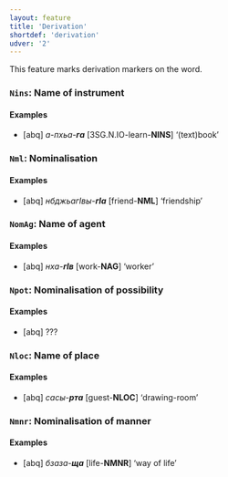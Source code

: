 ```yaml
---
layout: feature
title: 'Derivation'
shortdef: 'derivation'
udver: '2'
---
```


This feature marks derivation markers on the word.

### <a name="Nins">`Nins`</a>: Name of instrument

#### Examples

* [abq] _а-пхьа-<b>га</b>_ [3SG.N.IO-learn-<b>NINS</b>] ‘(text)book’

### <a name="Nml">`Nml`</a>: Nominalisation

#### Examples

* [abq] _нбджьагIвы-<b>гIа</b>_ [friend-<b>NML</b>] ‘friendship’

### <a name="NomAg">`NomAg`</a>: Name of agent

#### Examples

* [abq] _нха-<b>гIв</b>_ [work-<b>NAG</b>] ‘worker’

### <a name="Npot">`Npot`</a>: Nominalisation of possibility

#### Examples

* [abq] ???

### <a name="Nloc">`Nloc`</a>: Name of place

#### Examples

* [abq] _сасы-<b>рта</b>_ [guest-<b>NLOC</b>] ‘drawing-room’

### <a name="Nmnr">`Nmnr`</a>: Nominalisation of manner

#### Examples

* [abq] _бзаза-<b>ща</b>_ [life-<b>NMNR</b>] ‘way of life’
<!-- Interlanguage links updated Po lis 14 15:34:44 CET 2022 -->
